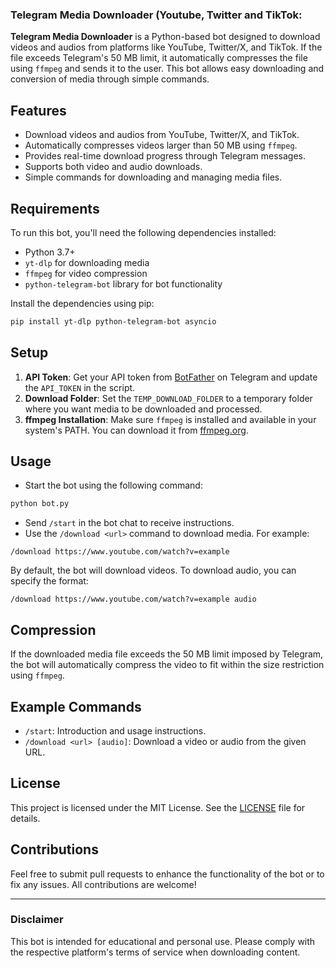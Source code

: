 ### Telegram Media Downloader (Youtube, Twitter and TikTok:

**Telegram Media Downloader** is a Python-based bot designed to download videos and audios from platforms like YouTube, Twitter/X, and TikTok. If the file exceeds Telegram's 50 MB limit, it automatically compresses the file using `ffmpeg` and sends it to the user. This bot allows easy downloading and conversion of media through simple commands.

## Features

- Download videos and audios from YouTube, Twitter/X, and TikTok.
- Automatically compresses videos larger than 50 MB using `ffmpeg`.
- Provides real-time download progress through Telegram messages.
- Supports both video and audio downloads.
- Simple commands for downloading and managing media files.

## Requirements

To run this bot, you'll need the following dependencies installed:

- Python 3.7+
- `yt-dlp` for downloading media
- `ffmpeg` for video compression
- `python-telegram-bot` library for bot functionality

Install the dependencies using pip:

```bash
pip install yt-dlp python-telegram-bot asyncio
```

## Setup

1. **API Token**: Get your API token from [BotFather](https://core.telegram.org/bots#botfather) on Telegram and update the `API_TOKEN` in the script.
2. **Download Folder**: Set the `TEMP_DOWNLOAD_FOLDER` to a temporary folder where you want media to be downloaded and processed.
3. **ffmpeg Installation**: Make sure `ffmpeg` is installed and available in your system's PATH. You can download it from [ffmpeg.org](https://ffmpeg.org/download.html).

## Usage

- Start the bot using the following command:

```bash
python bot.py
```

- Send `/start` in the bot chat to receive instructions.
- Use the `/download <url>` command to download media. For example:

```
/download https://www.youtube.com/watch?v=example
```

By default, the bot will download videos. To download audio, you can specify the format:

```
/download https://www.youtube.com/watch?v=example audio
```

## Compression

If the downloaded media file exceeds the 50 MB limit imposed by Telegram, the bot will automatically compress the video to fit within the size restriction using `ffmpeg`.

## Example Commands

- `/start`: Introduction and usage instructions.
- `/download <url> [audio]`: Download a video or audio from the given URL.

## License

This project is licensed under the MIT License. See the [LICENSE](LICENSE) file for details.

## Contributions

Feel free to submit pull requests to enhance the functionality of the bot or to fix any issues. All contributions are welcome!

---

### Disclaimer

This bot is intended for educational and personal use. Please comply with the respective platform's terms of service when downloading content.
```
